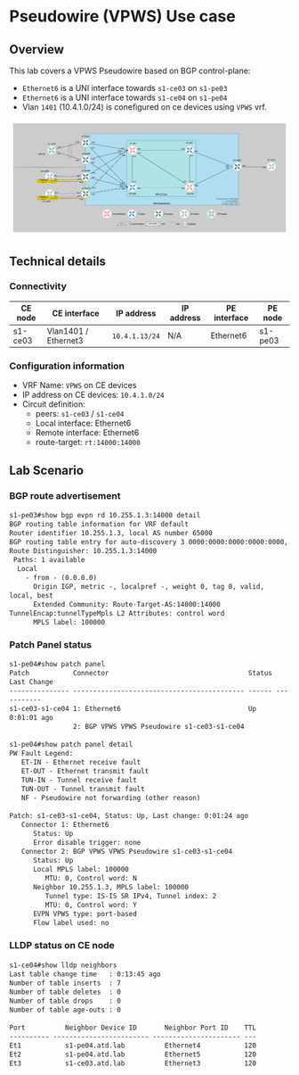# Pseudowire (VPWS) Use case

## Overview

This lab covers a VPWS Pseudowire based on BGP control-plane:

- `Ethernet6` is a UNI interface towards `s1-ce03` on `s1-pe03`
- `Ethernet6` is a UNI interface towards `s1-ce04` on `s1-pe04`
- Vlan `1401` (10.4.1.0/24) is conefigured on ce devices using `VPWS` vrf.

![](./imgs/lab-topology-vpws.png)



## Technical details

### Connectivity

| CE node | CE interface         | IP address     | IP address      | PE interface   | PE node  |
|---------|----------------------|----------------|-----------------|----------------|----------|
|s1-ce03  | Vlan1401 / Ethernet3 | `10.4.1.13/24` | N/A             | Ethernet6      | s1-pe03  |


### Configuration information

- VRF Name: `VPWS` on CE devices
- IP address on CE devices: `10.4.1.0/24`
- Circuit definition:
    - peers: `s1-ce03` / `s1-ce04`
    - Local interface: Ethernet6
    - Remote interface: Ethernet6
    - route-target: `rt:14000:14000`

## Lab Scenario

### BGP route advertisement

```
s1-pe03#show bgp evpn rd 10.255.1.3:14000 detail
BGP routing table information for VRF default
Router identifier 10.255.1.3, local AS number 65000
BGP routing table entry for auto-discovery 3 0000:0000:0000:0000:0000, Route Distinguisher: 10.255.1.3:14000
 Paths: 1 available
  Local
    - from - (0.0.0.0)
      Origin IGP, metric -, localpref -, weight 0, tag 0, valid, local, best
      Extended Community: Route-Target-AS:14000:14000 TunnelEncap:tunnelTypeMpls L2 Attributes: control word
      MPLS label: 100000
```

### Patch Panel status

```
s1-pe04#show patch panel
Patch           Connector                                   Status Last Change
--------------- ------------------------------------------- ------ -----------
s1-ce03-s1-ce04 1: Ethernet6                                Up     0:01:01 ago
                2: BGP VPWS VPWS Pseudowire s1-ce03-s1-ce04

s1-pe04#show patch panel detail
PW Fault Legend:
   ET-IN - Ethernet receive fault
   ET-OUT - Ethernet transmit fault
   TUN-IN - Tunnel receive fault
   TUN-OUT - Tunnel transmit fault
   NF - Pseudowire not forwarding (other reason)

Patch: s1-ce03-s1-ce04, Status: Up, Last change: 0:01:24 ago
   Connector 1: Ethernet6
      Status: Up
      Error disable trigger: none
   Connector 2: BGP VPWS VPWS Pseudowire s1-ce03-s1-ce04
      Status: Up
      Local MPLS label: 100000
         MTU: 0, Control word: N
      Neighbor 10.255.1.3, MPLS label: 100000
         Tunnel type: IS-IS SR IPv4, Tunnel index: 2
         MTU: 0, Control word: Y
      EVPN VPWS type: port-based
      Flow label used: no
```

### LLDP status on CE node

```
s1-ce04#show lldp neighbors
Last table change time   : 0:13:45 ago
Number of table inserts  : 7
Number of table deletes  : 0
Number of table drops    : 0
Number of table age-outs : 0

Port          Neighbor Device ID       Neighbor Port ID    TTL
---------- ------------------------ ---------------------- ---
Et1           s1-pe04.atd.lab          Ethernet4           120
Et2           s1-pe04.atd.lab          Ethernet5           120
Et3           s1-ce03.atd.lab          Ethernet3           120
```
